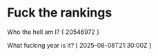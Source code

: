 # Fuck the rankings

Who the hell am I?
{ 20546972 }

What fucking year is it?
[ 2025-08-08T21:30:00Z ]
